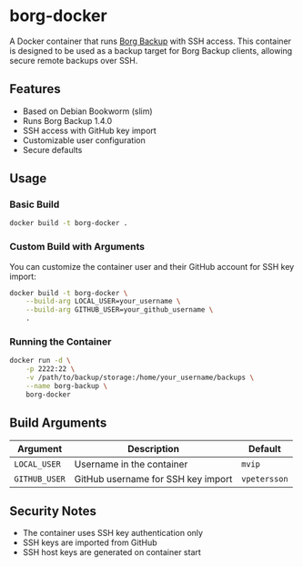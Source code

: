 # borg-docker

A Docker container that runs [Borg Backup](https://www.borgbackup.org/) with SSH access. This container is designed to be used as a backup target for Borg Backup clients, allowing secure remote backups over SSH.

## Features

- Based on Debian Bookworm (slim)
- Runs Borg Backup 1.4.0
- SSH access with GitHub key import
- Customizable user configuration
- Secure defaults

## Usage

### Basic Build

```bash
docker build -t borg-docker .
```

### Custom Build with Arguments

You can customize the container user and their GitHub account for SSH key import:

```bash
docker build -t borg-docker \
    --build-arg LOCAL_USER=your_username \
    --build-arg GITHUB_USER=your_github_username \
    .
```

### Running the Container

```bash
docker run -d \
    -p 2222:22 \
    -v /path/to/backup/storage:/home/your_username/backups \
    --name borg-backup \
    borg-docker
```

## Build Arguments

| Argument | Description | Default |
|----------|-------------|---------|
| `LOCAL_USER` | Username in the container | `mvip` |
| `GITHUB_USER` | GitHub username for SSH key import | `vpetersson` |

## Security Notes

- The container uses SSH key authentication only
- SSH keys are imported from GitHub
- SSH host keys are generated on container start
